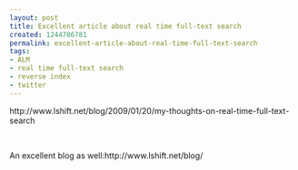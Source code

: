 ```yaml
---
layout: post
title: Excellent article about real time full-text search
created: 1244706781
permalink: excellent-article-about-real-time-full-text-search
tags:
- ALM
- real time full-text search
- reverse index
- twitter
---
```

<p>http://www.lshift.net/blog/2009/01/20/my-thoughts-on-real-time-full-text-search</p>
<p>&nbsp;</p>
<p>An excellent blog as well:http://www.lshift.net/blog/</p>
<p>&nbsp;</p>
